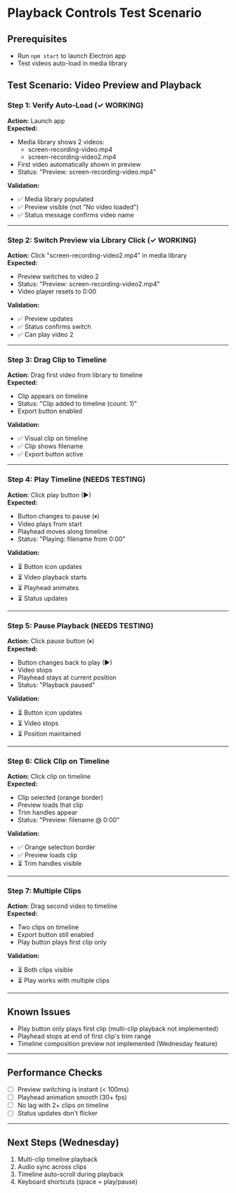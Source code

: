 # Playback Controls Test Scenario

## Prerequisites
- Run `npm start` to launch Electron app
- Test videos auto-load in media library

## Test Scenario: Video Preview and Playback

### Step 1: Verify Auto-Load (✓ WORKING)
**Action:** Launch app  
**Expected:**
- Media library shows 2 videos:
  - screen-recording-video.mp4
  - screen-recording-video2.mp4
- First video automatically shown in preview
- Status: "Preview: screen-recording-video.mp4"

**Validation:**
- ✅ Media library populated
- ✅ Preview visible (not "No video loaded")
- ✅ Status message confirms video name

---

### Step 2: Switch Preview via Library Click (✓ WORKING)
**Action:** Click "screen-recording-video2.mp4" in media library  
**Expected:**
- Preview switches to video 2
- Status: "Preview: screen-recording-video2.mp4"
- Video player resets to 0:00

**Validation:**
- ✅ Preview updates
- ✅ Status confirms switch
- ✅ Can play video 2

---

### Step 3: Drag Clip to Timeline
**Action:** Drag first video from library to timeline  
**Expected:**
- Clip appears on timeline
- Status: "Clip added to timeline (count: 1)"
- Export button enabled

**Validation:**
- ✅ Visual clip on timeline
- ✅ Clip shows filename
- ✅ Export button active

---

### Step 4: Play Timeline (NEEDS TESTING)
**Action:** Click play button (▶)  
**Expected:**
- Button changes to pause (⏸)
- Video plays from start
- Playhead moves along timeline
- Status: "Playing: filename from 0:00"

**Validation:**
- ⏳ Button icon updates
- ⏳ Video playback starts
- ⏳ Playhead animates
- ⏳ Status updates

---

### Step 5: Pause Playback (NEEDS TESTING)
**Action:** Click pause button (⏸)  
**Expected:**
- Button changes back to play (▶)
- Video stops
- Playhead stays at current position
- Status: "Playback paused"

**Validation:**
- ⏳ Button icon updates
- ⏳ Video stops
- ⏳ Position maintained

---

### Step 6: Click Clip on Timeline
**Action:** Click clip on timeline  
**Expected:**
- Clip selected (orange border)
- Preview loads that clip
- Trim handles appear
- Status: "Preview: filename @ 0:00"

**Validation:**
- ✅ Orange selection border
- ✅ Preview loads clip
- ⏳ Trim handles visible

---

### Step 7: Multiple Clips
**Action:** Drag second video to timeline  
**Expected:**
- Two clips on timeline
- Export button still enabled
- Play button plays first clip only

**Validation:**
- ⏳ Both clips visible
- ⏳ Play works with multiple clips

---

## Known Issues
- Play button only plays first clip (multi-clip playback not implemented)
- Playhead stops at end of first clip's trim range
- Timeline composition preview not implemented (Wednesday feature)

---

## Performance Checks
- [ ] Preview switching is instant (< 100ms)
- [ ] Playhead animation smooth (30+ fps)
- [ ] No lag with 2+ clips on timeline
- [ ] Status updates don't flicker

---

## Next Steps (Wednesday)
1. Multi-clip timeline playback
2. Audio sync across clips
3. Timeline auto-scroll during playback
4. Keyboard shortcuts (space = play/pause)
